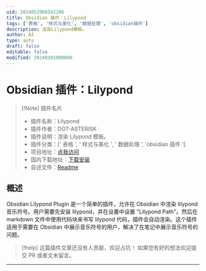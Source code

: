 ```yaml
---
uid: 2024052908582206
title: Obsidian 插件：Lilypond
tags: ['表格', '样式与美化', '数据处理', 'obsidian插件']
description: 渲染Lilypond模板。
author: AI
type: auto
draft: false
editable: false
modified: 20240101000000
---
```


# Obsidian 插件：Lilypond

> [!Note] 插件名片
> - 插件名称：Lilypond
> - 插件作者：DOT-ASTERISK
> - 插件说明：渲染 Lilypond 模板。
> - 插件分类：[' 表格 ', ' 样式与美化 ', ' 数据处理 ', 'obsidian 插件 ']
> - 项目地址：[点我访问](https://github.com/dot-asterisk-nl/obsidian-lilypond)
> - 国内下载地址：[下载安装](https://pkmer.cn/products/plugin/pluginMarket/?lilypond)
> - 自述文件：[Readme](https://ghproxy.net/https://raw.githubusercontent.com/dot-asterisk-nl/obsidian-lilypond/main/README.md)

## 概述

Obsidian Lilypond Plugin 是一个简单的插件，允许在 Obsidian 中渲染 lilypond 音乐符号。用户需要先安装 lilypond，并在设置中设置 "Lilypond Path"。然后在 markdown 文件中使用代码块来书写 lilypond 代码，插件会自动渲染。这个插件适用于需要在 Obsidian 中展示音乐符号的用户，解决了在笔记中展示音乐符号的问题。

> [!help]
> 这篇插件文章还没有人贡献，欢迎占坑！
> 如果您有好的想法欢迎提交 PR 或者文末留言。

---



